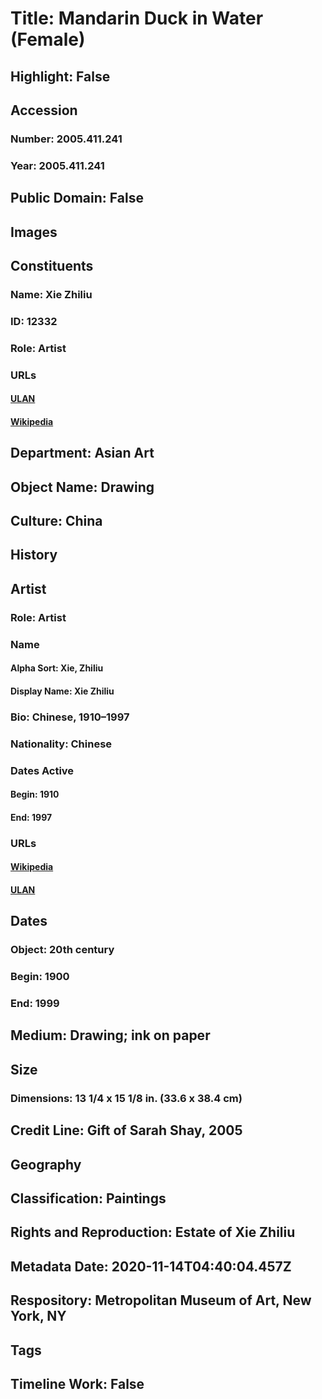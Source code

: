 # Title: Mandarin Duck in Water (Female)
## Highlight: False
## Accession
### Number: 2005.411.241
### Year: 2005.411.241
## Public Domain: False
## Images
## Constituents
### Name: Xie Zhiliu
### ID: 12332
### Role: Artist
### URLs
#### [ULAN](http://vocab.getty.edu/page/ulan/500339334)
#### [Wikipedia](https://www.wikidata.org/wiki/Q10394365)
## Department: Asian Art
## Object Name: Drawing
## Culture: China
## History
## Artist
### Role: Artist
### Name
#### Alpha Sort: Xie, Zhiliu
#### Display Name: Xie Zhiliu
### Bio: Chinese, 1910–1997
### Nationality: Chinese
### Dates Active
#### Begin: 1910
#### End: 1997
### URLs
#### [Wikipedia](https://www.wikidata.org/wiki/Q10394365)
#### [ULAN](http://vocab.getty.edu/page/ulan/500339334)
## Dates
### Object: 20th century
### Begin: 1900
### End: 1999
## Medium: Drawing; ink on paper
## Size
### Dimensions: 13 1/4 x 15 1/8 in. (33.6 x 38.4 cm)
## Credit Line: Gift of Sarah Shay, 2005
## Geography
## Classification: Paintings
## Rights and Reproduction: Estate of Xie Zhiliu
## Metadata Date: 2020-11-14T04:40:04.457Z
## Respository: Metropolitan Museum of Art, New York, NY
## Tags
## Timeline Work: False